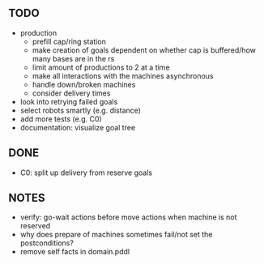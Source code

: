 ## TODO
* production
  * prefill cap/ring station
  * make creation of goals dependent on whether cap is buffered/how many bases are in the rs
  * limit amount of productions to 2 at a time
  * make all interactions with the machines asynchronous
  * handle down/broken machines
  * consider delivery times
* look into retrying failed goals
* select robots smartly (e.g. distance)
* add more tests (e.g. C0)
* documentation: visualize goal tree

## DONE
* C0: split up delivery from reserve goals

## NOTES
* verify: go-wait actions before move actions when machine is not reserved
* why does prepare of machines sometimes fail/not set the postconditions?
* remove self facts in domain.pddl
